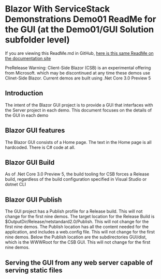 # Blazor With ServiceStack Demonstrations Demo01 ReadMe for the GUI (at the Demo01/GUI Solution subfolder level)
If you are viewing this ReadMe.md in GitHub, [here is this same ReadMe on the documentation site](ReadMe.html)

PreRelease Warning: Client-Side Blazor (CSB) is an experimental offering from Microsoft. which may be discontinued at any time
these demos use Clinet-Side Blazor. Current demos are built using .Net Core 3.0 Preview 5


## Introduction
The intent of the Blazor GUI project is to provide a GUI that interfaces with the Server project in each demo.
This document focuses on the details of the GUI in each demo

## Blazor GUI features
The Blazor GUI consists of a Home page.
The text in the Home page is all hardcoded.
There is C# code at all.

## Blazor GUI Build
As of .Net Core 3.0 Preview 5, the build tooling for CSB forces a Release build, regardless of the build configuration specified in Visual Studio or dotnet CLI

## Blazor GUI Publish 
The GUI project has a Publish profile for a Release build. This will not change for the first nine demos.
The target location for the Release Build is $OutputDir/Release/netstandard2.0/Publish.  This will not change for the first nine demos.
The Publish location has all the content needed for the application, and includes a web.config file.  This will not change for the first nine demos.
Below the Publish location are the subdirectories GUI/dist, which is the WWWRoot for the CSB GUI. This will not change for the first nine demos.

## Serving the GUI from any web server capable of serving static files
